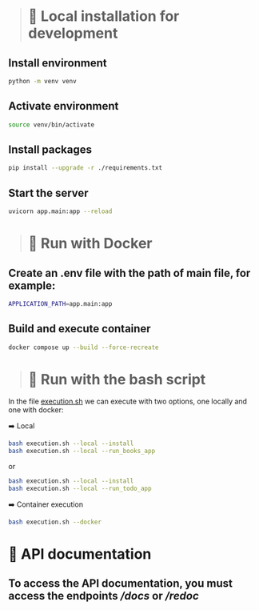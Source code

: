 ># 🫱 Local installation for development
## Install environment
```bash
python -m venv venv
```

## Activate environment
```bash
source venv/bin/activate
```

## Install packages
```bash
pip install --upgrade -r ./requirements.txt
```

## Start the server
```bash
uvicorn app.main:app --reload
```

> # 🫱 Run with Docker

## Create an .env file with the path of main file, for example:
```bash
APPLICATION_PATH=app.main:app
```

## Build and execute container
```bash
docker compose up --build --force-recreate
```

> # 🫱 Run with the bash script
In the file [execution.sh](./execution.sh) we can execute with two options, one locally and one with docker:

➡️ Local
```bash
bash execution.sh --local --install
bash execution.sh --local --run_books_app
```
or

```bash
bash execution.sh --local --install
bash execution.sh --local --run_todo_app
```

➡️ Container execution 
```bash
bash execution.sh --docker
```
# 🫱 API documentation
## To access the API documentation, you must access the endpoints */docs* or */redoc*